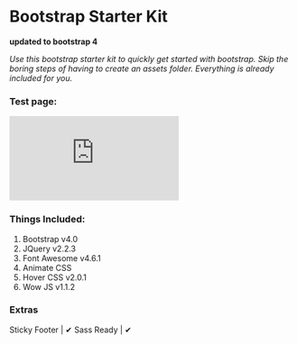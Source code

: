 # Bootstrap Starter Kit
**updated to bootstrap 4**

*Use this bootstrap starter kit to quickly get started with bootstrap. Skip the boring steps of having to create an assets folder. Everything is already included for you.*

### Test page:

![Bootstrap Starter Kit](http://imaginedesigndevelop.com/bootstrap-starter-kit/test.html "Bootstrap Starter Kit")

### Things Included:

1. Bootstrap v4.0  
2. JQuery v2.2.3  
3. Font Awesome v4.6.1 
4. Animate CSS  
5. Hover CSS  v2.0.1
6. Wow JS  v1.1.2

### Extras

Sticky Footer |     &#x2714;
Sass Ready |  &#x2714;
